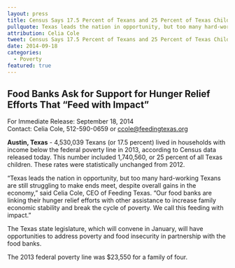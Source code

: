 ```yaml
---
layout: press
title: Census Says 17.5 Percent of Texans and 25 Percent of Texas Children Live in Poverty
pullquote: Texas leads the nation in opportunity, but too many hard-working Texans are still struggling to make ends meet.
attribution: Celia Cole
tweet: Census Says 17.5 Percent of Texans and 25 Percent of Texas Children Live in Poverty
date: 2014-09-18
categories:
  - Poverty
featured: true
---
```


## Food Banks Ask for Support for Hunger Relief Efforts That “Feed with Impact”

For Immediate Release: September 18, 2014   
Contact: Celia Cole, 512-590-0659 or ccole@feedingtexas.org
 
**Austin, Texas** - 4,530,039 Texans (or 17.5 percent) lived in households with income below the federal poverty line in 2013, according to Census data released today. This number included 1,740,560, or 25 percent of all Texas children. These rates were statistically unchanged from 2012.
 
“Texas leads the nation in opportunity, but too many hard-working Texans are still struggling to make ends meet, despite overall gains in the economy,” said Celia Cole, CEO of Feeding Texas. “Our food banks are linking their hunger relief efforts with other assistance to increase family economic stability and break the cycle of poverty. We call this feeding with impact.”

The Texas state legislature, which will convene in January, will have opportunities to address poverty and food insecurity in partnership with the food banks.  

The 2013 federal poverty line was $23,550 for a family of four.

